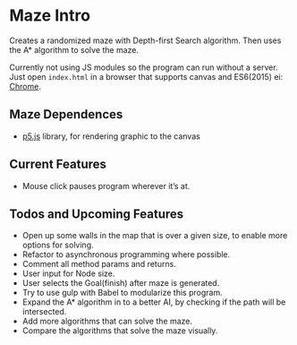 # Maze Intro
Creates a randomized maze with Depth-first Search algorithm. Then uses the A* algorithm to solve the maze. 

Currently not using JS modules so the program can run without a server. Just open `index.html` in a browser that supports canvas and ES6(2015) ei: [Chrome](https://www.google.com/chrome/).

## Maze Dependences
- [p5.js](https://p5js.org/get-started/) library, for rendering graphic to the canvas

## Current Features
- Mouse click pauses program wherever it’s at.

## Todos and Upcoming Features
- Open up some walls in the map that is over a given size, to enable more options for solving.
- Refactor to asynchronous programming where possible.
- Comment all method params and returns.
- User input for Node size.
- User selects the Goal(finish) after maze is generated.
- Try to use gulp with Babel to modularize this program.
- Expand the A* algorithm in to a better AI, by checking if the path will be intersected.
- Add more algorithms that can solve the maze.
- Compare the algorithms that solve the maze visually.
